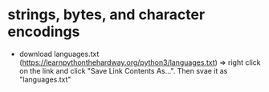 # strings, bytes, and character encodings
- download languages.txt (https://learnpythonthehardway.org/python3/languages.txt) => right click on the link and click "Save Link Contents As...". Then svae it as "languages.txt"
